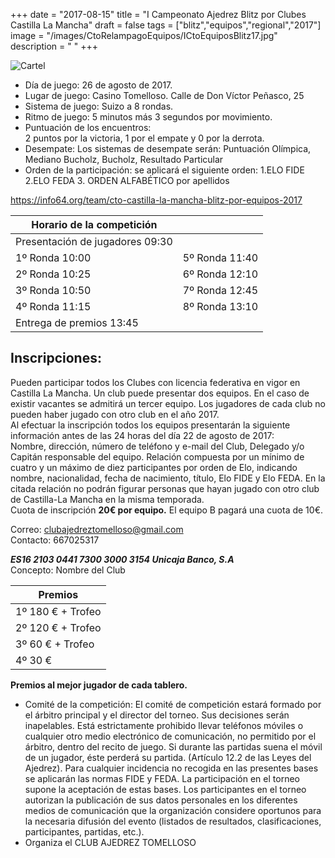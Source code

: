 +++
date = "2017-08-15"
title = "I Campeonato Ajedrez Blitz por Clubes Castilla La Mancha"
draft = false
tags = ["blitz","equipos","regional","2017"]
image = "/images/CtoRelampagoEquipos/ICtoEquiposBlitz17.jpg"
description = " "
+++

![Cartel](/images/CtoRelampagoEquipos/CartelBlitz.png)

*	Día de juego: 26 de agosto de 2017.  
*	Lugar de juego: Casino Tomelloso. Calle de Don Víctor Peñasco, 25 
*	Sistema de juego: Suizo a 8 rondas.  
*	Ritmo de juego: 5 minutos más 3 segundos por movimiento. 
*	Puntuación de los encuentros:  
2 puntos por la victoria, 1 por el empate y 0 por la derrota.
*	Desempate: Los sistemas de desempate serán:
Puntuación Olímpica, Mediano Bucholz, Bucholz, Resultado Particular
*	Orden de la participación: se aplicará el siguiente orden:
1.ELO FIDE 2.ELO FEDA 3. ORDEN ALFABÉTICO por apellidos

https://info64.org/team/cto-castilla-la-mancha-blitz-por-equipos-2017


| Horario de la competición |  |
| ------ | ------: |
| Presentación de jugadores 09:30 |  |
|1º Ronda	10:00 |	5º Ronda	11:40|
|2º Ronda	10:25| 6º Ronda	12:10| 	
|3º Ronda	10:50| 7º Ronda	12:45|	
|4º Ronda	11:15| 8º Ronda	13:10|		
|Entrega de premios	13:45|	



## Inscripciones:  
Pueden participar todos los Clubes con licencia federativa en vigor en Castilla La Mancha. Un club puede presentar dos equipos. En el caso de existir vacantes se admitirá un tercer equipo. Los jugadores de cada club no pueden haber jugado con otro club en el año 2017.  
Al efectuar la inscripción todos los equipos presentarán la siguiente información antes de las 24 horas del día 22 de agosto de 2017:   
Nombre, dirección, número de teléfono y e-mail del Club, Delegado y/o Capitán responsable del equipo. Relación compuesta por un mínimo de cuatro y un máximo de diez participantes por orden de Elo, indicando nombre, nacionalidad, fecha de nacimiento, título, Elo FIDE y Elo FEDA. En la citada relación no podrán figurar personas que hayan jugado con otro club de Castilla-La Mancha en la misma temporada.  
Cuota de inscripción **20€ por equipo.** El equipo B pagará una cuota de 10€. 

Correo: <clubajedreztomelloso@gmail.com>  
Contacto: 667025317

***ES16 2103 0441 7300 3000 3154 Unicaja Banco, S.A***  
Concepto: Nombre del Club


| Premios |
| ------ |
|1º	180 € + Trofeo |
|2º	120 € + Trofeo|	
|3º 60 € + Trofeo|	
|4º	30 €|			

**Premios al mejor jugador de cada tablero.**

*	Comité de la competición:
El comité de competición estará formado por el árbitro principal y el director del torneo. Sus decisiones serán inapelables. Está estrictamente prohibido llevar teléfonos móviles o cualquier otro medio electrónico de comunicación, no permitido por el árbitro, dentro del recito de juego. Si durante las partidas suena el móvil de un jugador, éste perderá su partida. (Artículo 12.2 de las Leyes del Ajedrez). Para cualquier incidencia no recogida en las presentes bases se aplicarán las normas FIDE y FEDA. La participación en el torneo supone la aceptación de estas bases. Los participantes en el torneo autorizan la publicación de sus datos personales en los diferentes medios de comunicación que la organización considere oportunos para la necesaria difusión del evento (listados de resultados, clasificaciones, participantes, partidas, etc.).
*	Organiza el CLUB AJEDREZ TOMELLOSO
